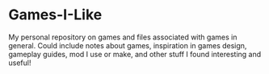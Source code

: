 # Games-I-Like
My personal repository on games and files associated with games in general. Could include notes about games, inspiration in games design, gameplay guides, mod I use or make, and other stuff I found interesting and useful!
